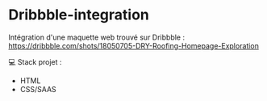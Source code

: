 # Dribbble-integration
Intégration d'une maquette web trouvé sur Dribbble : 
https://dribbble.com/shots/18050705-DRY-Roofing-Homepage-Exploration

:computer: Stack projet : 
- HTML 
- CSS/SAAS
